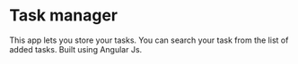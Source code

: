 # Task manager

This app lets you store your tasks. You can search your task from the list of added tasks. Built using Angular Js.

